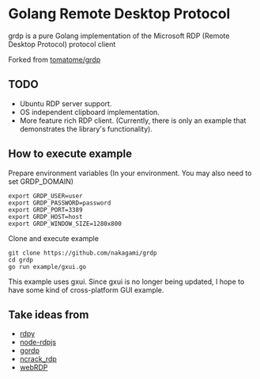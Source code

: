 # Golang Remote Desktop Protocol

grdp is a pure Golang implementation of the Microsoft RDP (Remote Desktop Protocol) protocol client

Forked from [tomatome/grdp](https://github.com/tomatome/grdp)

## TODO

- Ubuntu RDP server support.
- OS independent clipboard implementation.
- More feature rich RDP client. (Currently, there is only an example that demonstrates the library's functionality).

## How to execute example

Prepare environment variables
(In your environment. You may also need to set GRDP_DOMAIN)
```
export GRDP_USER=user
export GRDP_PASSWORD=password
export GRDP_PORT=3389
export GRDP_HOST=host
export GRDP_WINDOW_SIZE=1280x800
```

Clone and execute example
```
git clone https://github.com/nakagami/grdp
cd grdp
go run example/gxui.go
```

This example uses gxui.
Since gxui is no longer being updated, I hope to have some kind of cross-platform GUI example.

## Take ideas from

* [rdpy](https://github.com/citronneur/rdpy)
* [node-rdpjs](https://github.com/citronneur/node-rdpjs)
* [gordp](https://github.com/Madnikulin50/gordp)
* [ncrack_rdp](https://github.com/nmap/ncrack/blob/master/modules/ncrack_rdp.cc)
* [webRDP](https://github.com/Chorder/webRDP)
